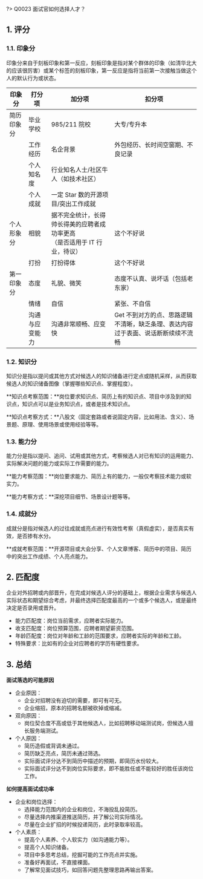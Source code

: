 
?> Q0023 面试官如何选择人才？

## 1. 评分

### 1.1. 印象分

印象分来自于刻板印象和第一反应，刻板印象是指对某个群体的印象（如清华北大的应该很厉害）或某个标签的刻板印象，第一反应是指将当前第一次接触当做这个人的默认行为或状态。

| 印象分 | 打分项 | 加分项 | 扣分项 |
| -- | -- | -- | -- |
| 简历印象分 | 毕业学校 | 985/211 院校 | 大专/专升本 |
| | 工作经历 | 名企背景 | 外包经历、长时间空窗期、不良记录 |
| | 个人知名度 | 行业知名人士/社区牛人（如技术社区） | |
| | 个人成就 | 一定 Star 数的开源项目/突出工作成就 | |
| 个人形象分 | 相貌 | 据不完全统计，长得帅长得美的应聘者成功率更高<br/>（是否适用于 IT 行业，待议） | 这个不好说 |
| | 打扮 | 打扮得体 | 这个不好说 |
| 第一印象分 | 态度 | 礼貌、微笑 | 态度不认真、说坏话（包括老东家） |
| | 情绪 | 自信 | 紧张、不自信 |
| | 沟通与应变能力 | 沟通非常顺畅、应变快 | Get 不到对方的点、思路逻辑不清晰，缺乏条理、表达内容过于表面、说话断断续续不流畅 |


### 1.2. 知识分

知识分是指以提问或其他方式对候选人的知识储备进行定点或随机采样，从而获取候选人的知识储备图像（掌握哪些知识点、掌握程度）。

**知识点考察范围：**岗位要求知识点、简历上有的知识点、项目中涉及到的知识点，知识点可以是业务知识点，或者是技术知识点。

**知识点考察方式：**八股文（固定套路或者说固定内容，比如用法、含义）、场景题、原理、使用场景或使用经验等等。


### 1.3. 能力分

能力分是指以提问、追问、试用或其他方式，考察候选人对已有知识的运用能力、实际解决问题的能力或实际工作需要的能力。

**能力考察范围：**岗位要求能力、简历上有的能力，一般仅考察技术能力或软实力。


**能力考察方式：**深挖项目细节、场景设计题等等。

### 1.4. 成就分

成就分是指对候选人的过往成就或亮点进行有效性考察（真假虚实），是否真实有效，是否掺有水分。

**成就考察范围：**开源项目或大会分享、个人文章博客、简历中的项目、简历中的突出工作成绩、个人亮点能力。


## 2. 匹配度

企业对外招聘或内部晋升，在完成对候选人评分的基础上，根据企业需求与候选人实际状态和期望综合考虑，并最终选择匹配度最高的一个或多个候选人，或是最终决定是否录用或晋升。

- 能力匹配度：岗位当前需求，应聘者实际能力。
- 收支匹配度：岗位预算范围，应聘者期望薪资范围。
- 年龄匹配度：岗位对年龄和工龄的范围要求，应聘者实际的年龄和工龄。
- 特殊要求：比如有的企业对应聘者的学历有硬性要求。

## 3. 总结

**面试落选的可能原因**

- 企业原因：
  - 企业对招聘没有迫切的需要，即可有可无。
  - 企业缩招，原本的招聘名额被砍掉或缩减。
- 双向原因：
  - 岗位契合度不高或低于其他候选人，比如招聘移动端测试岗，但候选人擅长服务端测试。
- 个人原因：
  - 简历造假或背调未通过。
  - 简历缺乏亮点，简历未通过筛选。
  - 实际面试评分达不到简历中描述的预期，即简历水份较大。
  - 实际面试评分达不到岗位实际要求，即不能胜任或不能较好的胜任该岗位工作。

**如何提高面试成功率**

- 企业和岗位选择：
  - 选择能力范围内的企业和岗位，不海投乱投简历。
  - 尽量选择内推渠道推送简历，并了解公司实际情况。
  - 尽量在企业扩招的时候投递简历，此时录取率较高。
- 个人素质：
  - 提高个人素养、个人软实力（如沟通能力等）。
  - 提高个人知识储备。
  - 项目中多思考总结，挖掘可能的工作亮点并实施。
  - 准备好再面试，不直接裸面。
  - 了解常见面试技巧，如回答问题先整理思路再输出答案。

